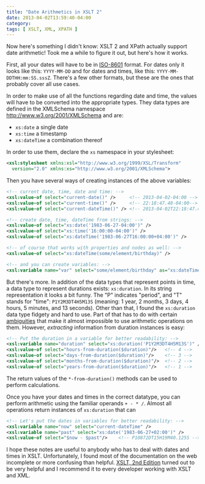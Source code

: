 ```yaml
---
title: "Date Arithmetics in XSLT 2"
date: 2013-04-02T13:59:40-04:00
category:
tags: [ XSLT, XML, XPATH ]
---
```


Now here's something I didn't know: XSLT 2 and XPath actually support date arithmetic! Took me a while to figure it out, but here's how it works.

First, all your dates will have to be in [ISO-8601](http://en.wikipedia.org/wiki/ISO_8601) format. For dates only it looks like this: ``YYYY-MM-DD`` and for dates and times, like this: ``YYYY-MM-DDTHH:mm:SS.sssZ``. There's a few other formats, but these are the ones that probably cover all use cases.

In order to make use of all the functions regarding date and time, the values will have to be converted into the appropriate types. They data types are defined in the XMLSchema namespace http://www.w3.org/2001/XMLSchema and are:

* ``xs:date`` a single date
* ``xs:time`` a timestamp
* ``xs:dateTime`` a combination thereof

In order to use them, declare the ``xs`` namespace in your stylesheet:

```xml
<xsl:stylesheet xmlns:xsl="http://www.w3.org/1999/XSL/Transform"
  version="2.0" xmlns:xs="http://www.w3.org/2001/XMLSchema">
```

Then you have several ways of creating instances of the above variables:

```xml
<!-- current date, time, date and time: -->
<xsl:value-of select="current-date()" />     <!-- 2013-04-02-04:00 -->
<xsl:value-of select="current-time()" />     <!-- 22:18:47.48-04:00-->
<xsl:value-of select="current-dateTime()" /> <!-- 2013-04-02T22:18:47.48-04:00 -->

<!-- create date, time, dateTime from strings: -->
<xsl:value-of select="xs:date('1983-06-27-04:00')" />
<xsl:value-of select="xs:time('16:00:00-04:00')" />
<xsl:value-of select="xs:dateTime('1983-06-27T16:00:00+04:00')" />

<!-- of course that works with properties and nodes as well: -->
<xsl:value-of select="xs:dateTime(some/element/birthday)" />

<!-- and you can create variables: -->
<xsl:variable name="var" select="some/element/birthday" as="xs:dateTime" />
```

But there's more. In addition of the data types that represent points in time, a data type to represent durations exists: ``xs:duration``. In its string representation it looks a bit funny. The "P" indicates "period", and "T" stands for "time": ``P1Y2M3DT4H5M13S`` (meaning: 1 year, 2 months, 3 days, 4 hours, 5 minutes, and 13 seconds). Other than that, I found the ``xs:duration`` data type fidgety and hard to use. Part of that has to do with certain [ambiguities](http://www.stylusstudio.com/xsllist/200409/post50020.html) that make it almost impossible to use arithmetic operations on them. However, *extracting* information from duration instances is easy:

```xml
<!-- Put the duration in a variable for better readability: -->
<xsl:variable name="duration" select="xs:duration('P1Y2M3DT4H5M13S')" />
<xsl:value-of select="hours-from-duration($duration)"/>   <!-- 4 -->
<xsl:value-of select="days-from-duration($duration)"/>    <!-- 3 -->
<xsl:value-of select="months-from-duration($duration)"/>  <!-- 2 -->
<xsl:value-of select="years-from-duration($duration)"/>   <!-- 1 -->
```

The return values of the ``*-from-duration()`` methods can be used to perform calculations.

Once you have your dates and times in the correct datatype, you can perform arithmetic using the familiar operands ``+ - * /``. Almost all operations return instances of ``xs:duration`` that can

```xml
<!-- Let's put the dates in variables for better readability: -->
<xsl:variable name="now" select="current-dateTime" />
<xsl:variable name="past" select="xs:date('1983-06-27+02:00')" />
<xsl:value-of select="$now - $past"/>    <!-- P10872DT15H19M40.125S -->
```

I hope these notes are useful to anybody who has to deal with dates and times in XSLT. Unfortunately, I found most of the documentation on the web incomplete or more confusing than helpful. [XSLT, 2nd Edition](http://amzn.to/ZyYJfg) turned out to be very helpful and I recommend it to every developer working with XSLT and XML.

